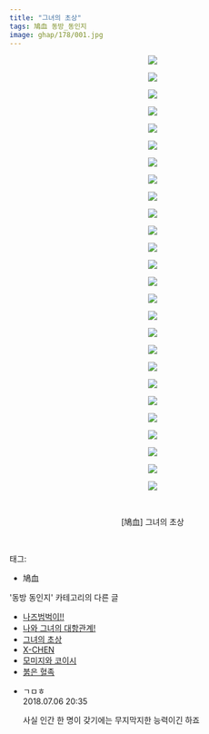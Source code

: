 ```yaml
---
title: "그녀의 초상"
tags: 鳩血 동방_동인지
image: ghap/178/001.jpg
---
```

<div class="article">
<p style="text-align: center; clear: none; float: none;"><img src="{{ site.nasurl }}/ghap/178/001.jpg"/></p>
<p style="text-align: center; clear: none; float: none;"><img src="{{ site.nasurl }}/ghap/178/002.jpg"/></p>
<p style="text-align: center; clear: none; float: none;"><img src="{{ site.nasurl }}/ghap/178/003.jpg"/></p>
<p style="text-align: center; clear: none; float: none;"><img src="{{ site.nasurl }}/ghap/178/004.jpg"/></p>
<p style="text-align: center; clear: none; float: none;"><img src="{{ site.nasurl }}/ghap/178/005.jpg"/></p>
<p style="text-align: center; clear: none; float: none;"><img src="{{ site.nasurl }}/ghap/178/006.jpg"/></p>
<p style="text-align: center; clear: none; float: none;"><img src="{{ site.nasurl }}/ghap/178/007.jpg"/></p>
<p style="text-align: center; clear: none; float: none;"><img src="{{ site.nasurl }}/ghap/178/008.jpg"/></p>
<p style="text-align: center; clear: none; float: none;"><img src="{{ site.nasurl }}/ghap/178/009.jpg"/></p>
<p style="text-align: center; clear: none; float: none;"><img src="{{ site.nasurl }}/ghap/178/010.jpg"/></p>
<p style="text-align: center; clear: none; float: none;"><img src="{{ site.nasurl }}/ghap/178/011.jpg"/></p>
<p style="text-align: center; clear: none; float: none;"><img src="{{ site.nasurl }}/ghap/178/012.jpg"/></p>
<p style="text-align: center; clear: none; float: none;"><img src="{{ site.nasurl }}/ghap/178/013.jpg"/></p>
<p style="text-align: center; clear: none; float: none;"><img src="{{ site.nasurl }}/ghap/178/014.jpg"/></p>
<p style="text-align: center; clear: none; float: none;"><img src="{{ site.nasurl }}/ghap/178/015.jpg"/></p>
<p style="text-align: center; clear: none; float: none;"><img src="{{ site.nasurl }}/ghap/178/016.jpg"/></p>
<p style="text-align: center; clear: none; float: none;"><img src="{{ site.nasurl }}/ghap/178/017.jpg"/></p>
<p style="text-align: center; clear: none; float: none;"><img src="{{ site.nasurl }}/ghap/178/018.jpg"/></p>
<p style="text-align: center; clear: none; float: none;"><img src="{{ site.nasurl }}/ghap/178/019.jpg"/></p>
<p style="text-align: center; clear: none; float: none;"><img src="{{ site.nasurl }}/ghap/178/020.jpg"/></p>
<p style="text-align: center; clear: none; float: none;"><img src="{{ site.nasurl }}/ghap/178/021.jpg"/></p>
<p style="text-align: center; clear: none; float: none;"><img src="{{ site.nasurl }}/ghap/178/022.jpg"/></p>
<p style="text-align: center; clear: none; float: none;"><img src="{{ site.nasurl }}/ghap/178/023.jpg"/></p>
<p style="text-align: center; clear: none; float: none;"><img src="{{ site.nasurl }}/ghap/178/024.jpg"/></p>
<p style="text-align: center; clear: none; float: none;"><img src="{{ site.nasurl }}/ghap/178/025.jpg"/></p>
<p style="text-align: center; clear: none; float: none;"><img src="{{ site.nasurl }}/ghap/178/026.jpg"/></p>
<p style="text-align: center; clear: none; float: none;"><br/></p>
<p style="text-align: center; clear: none; float: none;">[鳩血] 그녀의 초상</p>
<p><br/></p>
</div><div class="tagTrail">
<p>태그: </p>
<ul>
<li>鳩血</li>
</ul>
</div><div class="another">
<p>'동방 동인지' 카테고리의 다른 글</p>
<ul>
<li><a href="/2016-06-18-ghap_180">나즈범벅이!!</a></li>
<li><a href="/2016-06-18-ghap_179">나와 그녀의 대항관계!</a></li>
<li><a href="/2016-06-18-ghap_178">그녀의 초상</a></li>
<li><a href="/2016-06-18-ghap_177">X-CHEN</a></li>
<li><a href="/2016-06-18-ghap_176">모미지와 코이시</a></li>
<li><a href="/2016-06-18-ghap_175">붉은 혈족</a></li>
</ul>
</div><div class="cb_module cb_fluid">
<div class="cb_wrt cb_profile">
<div class="comment">
<ul>
<li class="cb_thumb_off" id="comment15281640">
<div class="cb_comment_area">
<div class="cb_info_area">
<div class="cb_section">
<span class="cb_nick_name">ㄱㅁㅎ</span>
</div>
<div class="cb_section">
<span class="cb_date">2018.07.06 20:35 </span>
</div>
</div>
<div class="cb_dsc_comment">
<p class="cb_dsc">
											사실 인간 한 명이 갖기에는 무지막지한 능력이긴 하죠
										</p>
</div>
</div></li>
</ul>
</div>
</div><!-- commentList close -->
</div>
<br/>
<p id="refer"></p>
<br/>
